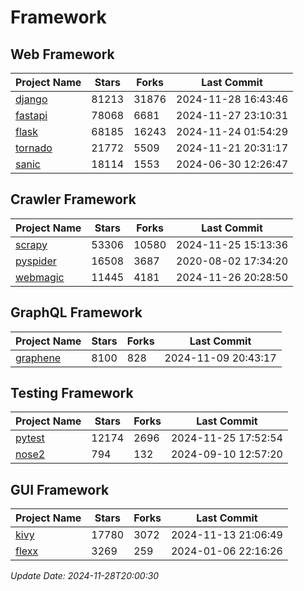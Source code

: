 # Framework

## Web Framework
| Project Name | Stars | Forks | Last Commit |
| ------------ | ----- | ----- | ----------- |
| [django](https://github.com/django/django) | 81213 | 31876 | 2024-11-28 16:43:46 |
| [fastapi](https://github.com/fastapi/fastapi) | 78068 | 6681 | 2024-11-27 23:10:31 |
| [flask](https://github.com/pallets/flask) | 68185 | 16243 | 2024-11-24 01:54:29 |
| [tornado](https://github.com/tornadoweb/tornado) | 21772 | 5509 | 2024-11-21 20:31:17 |
| [sanic](https://github.com/sanic-org/sanic) | 18114 | 1553 | 2024-06-30 12:26:47 |

## Crawler Framework
| Project Name | Stars | Forks | Last Commit |
| ------------ | ----- | ----- | ----------- |
| [scrapy](https://github.com/scrapy/scrapy) | 53306 | 10580 | 2024-11-25 15:13:36 |
| [pyspider](https://github.com/binux/pyspider) | 16508 | 3687 | 2020-08-02 17:34:20 |
| [webmagic](https://github.com/code4craft/webmagic) | 11445 | 4181 | 2024-11-26 20:28:50 |

## GraphQL Framework
| Project Name | Stars | Forks | Last Commit |
| ------------ | ----- | ----- | ----------- |
| [graphene](https://github.com/graphql-python/graphene) | 8100 | 828 | 2024-11-09 20:43:17 |

## Testing Framework
| Project Name | Stars | Forks | Last Commit |
| ------------ | ----- | ----- | ----------- |
| [pytest](https://github.com/pytest-dev/pytest) | 12174 | 2696 | 2024-11-25 17:52:54 |
| [nose2](https://github.com/nose-devs/nose2) | 794 | 132 | 2024-09-10 12:57:20 |

## GUI Framework
| Project Name | Stars | Forks | Last Commit |
| ------------ | ----- | ----- | ----------- |
| [kivy](https://github.com/kivy/kivy) | 17780 | 3072 | 2024-11-13 21:06:49 |
| [flexx](https://github.com/flexxui/flexx) | 3269 | 259 | 2024-01-06 22:16:26 |

*Update Date: 2024-11-28T20:00:30*